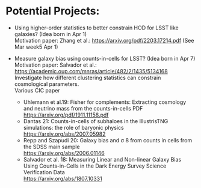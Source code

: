 # Potential Projects:
- Using higher-order statistics to better constrain HOD for LSST like galaxies? (Idea born in Apr 1)\
  Motivation paper: Zhang et al.: https://arxiv.org/pdf/2203.17214.pdf (See Mar week5 Apr 1)

- Measure galaxy bias using counts-in-cells for LSST? (Idea born in Apr 7) \
  Motivation paper: Salvador et al.: https://academic.oup.com/mnras/article/482/2/1435/5134168
  Investigate how different clustering statistics can constrain cosmological parameters. \
  Various CIC paper
    - Uhlemann et al.19: Fisher for complements: Extracting cosmology and neutrino mass from the counts-in-cells PDF \
      https://arxiv.org/pdf/1911.11158.pdf
    - Dantas 21: Counts-in-cells of subhaloes in the IllustrisTNG simulations: the role of baryonic physics \
      https://arxiv.org/abs/2007.05982
    - Repp and Szapudi 20: Galaxy bias and σ 8 from counts in cells from the SDSS main sample \
      https://arxiv.org/abs/2006.01146
    - Salvador et al. 18: Measuring Linear and Non-linear Galaxy Bias Using Counts-in-Cells in the Dark Energy Survey Science Verification Data \
      https://arxiv.org/abs/1807.10331
